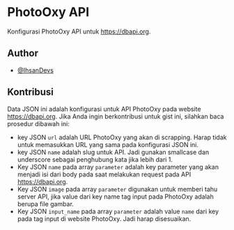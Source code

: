 
# PhotoOxy API

Konfigurasi PhotoOxy API untuk https://dbapi.org.


## Author

- [@IhsanDevs](https://www.github.com/IhsanDevs)


## Kontribusi

Data JSON ini adalah konfigurasi untuk API PhotoOxy pada website https://dbapi.org. Jika Anda ingin berkontribusi untuk gist ini, silahkan baca prosedur dibawah ini:
    
- key JSON `url` adalah URL PhotoOxy yang akan di scrapping. Harap tidak untuk memasukkan URL yang sama pada konfigurasi JSON ini.
- key JSON `name` adalah slug untuk API. Jadi gunakan smallcase dan underscore sebagai penghubung kata jika lebih dari 1.
- Key JSON `name` pada array `parameter` adalah key parameter yang akan menjadi isi dari body pada saat melakukan request pada API https://dbapi.org.
- Key JSON `image` pada array `parameter` digunakan untuk memberi tahu server API, jika value dari key name tag input pada PhotoOxy adalah berupa file gambar.
- Key JSON `input_name` pada array `parameter` adalah value `name` dari key pada tag input di website PhotoOxy. Jadi harap disesuaikan.